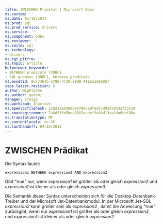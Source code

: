 ```yaml
---
title: ZWISCHEN Prädikat | Microsoft Docs
ms.custom: ''
ms.date: 01/19/2017
ms.prod: sql
ms.prod_service: drivers
ms.service: ''
ms.component: odbc
ms.reviewer: ''
ms.suite: sql
ms.technology:
- drivers
ms.tgt_pltfrm: ''
ms.topic: article
helpviewer_keywords:
- BETWEEN predicate [ODBC]
- SQL grammar [ODBC], between predicate
ms.assetid: 0cc7464b-d788-4720-98d8-411e1169185f
caps.latest.revision: 5
author: MightyPen
ms.author: genemi
manager: craigg
ms.workload: Inactive
ms.openlocfilehash: 538d1a6600d0b47967ad7ed67d9a07843af15c29
ms.sourcegitcommit: 7a6df3fd5bea9282ecdeffa94d13ea1da6def80a
ms.translationtype: MT
ms.contentlocale: de-DE
ms.lasthandoff: 04/16/2018
---
```

# <a name="between-predicate"></a>ZWISCHEN Prädikat
Die Syntax lautet:  
  
```  
expression1 BETWEEN expression2 AND expression3  
```  
  
 Gibt "true" nur, wenn *expression1* ist größer als oder gleich *expression2* und *expression1* ist kleiner als oder gleich *expression3*.  
  
 Die Semantik dieser Syntax unterscheiden sich für die Desktop-Datenbank-Treiber und der Microsoft Jet-Datenbankmodul. In der Microsoft Jet-SQL *expression2* kann größer sein als *expression3* , damit die Anweisung "true" zurückgibt, wenn nur *expression1* ist größer als oder gleich *expression3*, und *expression1* ist kleiner als oder gleich *expression2*.

